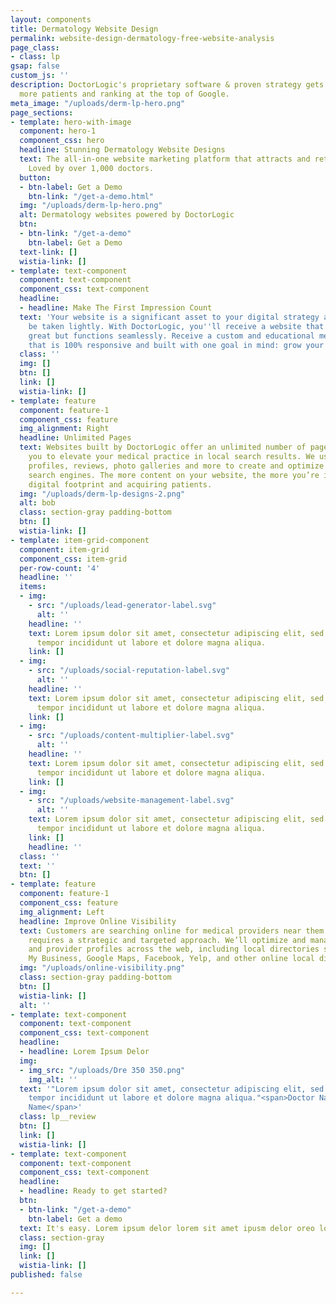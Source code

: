 ```yaml
---
layout: components
title: Dermatology Website Design
permalink: website-design-dermatology-free-website-analysis
page_class:
- class: lp
gsap: false
custom_js: ''
description: DoctorLogic's proprietary software & proven strategy gets you found by
  more patients and ranking at the top of Google.
meta_image: "/uploads/derm-lp-hero.png"
page_sections:
- template: hero-with-image
  component: hero-1
  component_css: hero
  headline: Stunning Dermatology Website Designs
  text: The all-in-one website marketing platform that attracts and retains more patients.
    Loved by over 1,000 doctors.
  button:
  - btn-label: Get a Demo
    btn-link: "/get-a-demo.html"
  img: "/uploads/derm-lp-hero.png"
  alt: Dermatology websites powered by DoctorLogic
  btn:
  - btn-link: "/get-a-demo"
    btn-label: Get a Demo
  text-link: []
  wistia-link: []
- template: text-component
  component: text-component
  component_css: text-component
  headline:
  - headline: Make The First Impression Count
  text: 'Your website is a significant asset to your digital strategy and should not
    be taken lightly. With DoctorLogic, you''ll receive a website that not only looks
    great but functions seamlessly. Receive a custom and educational medical website
    that is 100% responsive and built with one goal in mind: grow your practice.'
  class: ''
  img: []
  btn: []
  link: []
  wistia-link: []
- template: feature
  component: feature-1
  component_css: feature
  img_alignment: Right
  headline: Unlimited Pages
  text: Websites built by DoctorLogic offer an unlimited number of pages that allow
    you to elevate your medical practice in local search results. We use your procedures,
    profiles, reviews, photo galleries and more to create and optimize new pages for
    search engines. The more content on your website, the more you’re increasing your
    digital footprint and acquiring patients.
  img: "/uploads/derm-lp-designs-2.png"
  alt: bob
  class: section-gray padding-bottom
  btn: []
  wistia-link: []
- template: item-grid-component
  component: item-grid
  component_css: item-grid
  per-row-count: '4'
  headline: ''
  items:
  - img:
    - src: "/uploads/lead-generator-label.svg"
      alt: ''
    headline: ''
    text: Lorem ipsum dolor sit amet, consectetur adipiscing elit, sed do eiusmod
      tempor incididunt ut labore et dolore magna aliqua.
    link: []
  - img:
    - src: "/uploads/social-reputation-label.svg"
      alt: ''
    headline: ''
    text: Lorem ipsum dolor sit amet, consectetur adipiscing elit, sed do eiusmod
      tempor incididunt ut labore et dolore magna aliqua.
    link: []
  - img:
    - src: "/uploads/content-multiplier-label.svg"
      alt: ''
    headline: ''
    text: Lorem ipsum dolor sit amet, consectetur adipiscing elit, sed do eiusmod
      tempor incididunt ut labore et dolore magna aliqua.
    link: []
  - img:
    - src: "/uploads/website-management-label.svg"
      alt: ''
    text: Lorem ipsum dolor sit amet, consectetur adipiscing elit, sed do eiusmod
      tempor incididunt ut labore et dolore magna aliqua.
    link: []
    headline: ''
  class: ''
  text: ''
  btn: []
- template: feature
  component: feature-1
  component_css: feature
  img_alignment: Left
  headline: Improve Online Visibility
  text: Customers are searching online for medical providers near them. Local SEO
    requires a strategic and targeted approach. We’ll optimize and manage your practice
    and provider profiles across the web, including local directories such as Google
    My Business, Google Maps, Facebook, Yelp, and other online local directories.
  img: "/uploads/online-visibility.png"
  class: section-gray padding-bottom
  btn: []
  wistia-link: []
  alt: ''
- template: text-component
  component: text-component
  component_css: text-component
  headline:
  - headline: Lorem Ipsum Delor
  img:
  - img_src: "/uploads/Dre 350 350.png"
    img_alt: ''
  text: '"Lorem ipsum dolor sit amet, consectetur adipiscing elit, sed do eiusmod
    tempor incididunt ut labore et dolore magna aliqua."<span>Doctor Name</span><span>Practice
    Name</span>'
  class: lp__review
  btn: []
  link: []
  wistia-link: []
- template: text-component
  component: text-component
  component_css: text-component
  headline:
  - headline: Ready to get started?
  btn:
  - btn-link: "/get-a-demo"
    btn-label: Get a demo
  text: It's easy. Lorem ipsum delor lorem sit amet ipusm delor oreo logo lorem.
  class: section-gray
  img: []
  link: []
  wistia-link: []
published: false

---
```

